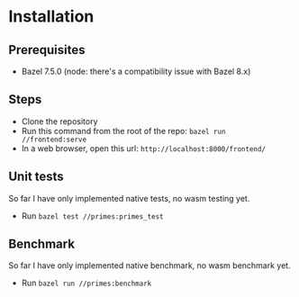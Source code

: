 # Installation
## Prerequisites
- Bazel 7.5.0 (node: there's a compatibility issue with Bazel 8.x)
## Steps
- Clone the repository
- Run this command from the root of the repo:
    `bazel run //frontend:serve`
- In a web browser, open this url:
    `http://localhost:8000/frontend/`
## Unit tests
So far I have only implemented native tests, no wasm testing yet.
- Run `bazel test //primes:primes_test`
## Benchmark
So far I have only implemented native benchmark, no wasm benchmark yet.
- Run `bazel run //primes:benchmark`